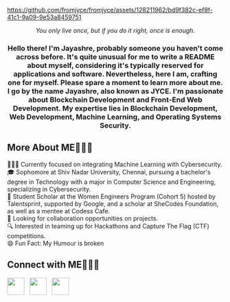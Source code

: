 https://github.com/fromjyce/fromjyce/assets/128211962/bd9f382c-ef8f-41c1-9a09-9e53a8459751



<p align="center">
<i>You only live once, but if you do it right, once is enough.</i>
</p>
<h3 align="center">
Hello there! I'm Jayashre, probably someone you haven't come across before. It's quite unusual for me to write a README about myself, considering it's typically reserved for applications and software. Nevertheless, here I am, crafting one for myself. Please spare a moment to learn more about me. I go by the name Jayashre, also known as JYCE. I'm passionate about Blockchain Development and Front-End Web Development. My expertise lies in Blockchain Development, Web Development, Machine Learning, and Operating Systems Security.
</h3>

<h2>More About ME🙋🏻‍♀</h2>
<p>
👩🏻‍💻 Currently focused on integrating Machine Learning with Cybersecurity.<br>
🎓 Sophomore at Shiv Nadar University, Chennai, pursuing a bachelor's degree in Technology with a major in Computer Science and Engineering, specializing in Cybersecurity.<br>
💼 Student Scholar at the Women Engineers Program (Cohort 5) hosted by Talentsprint, supported by Google, and a scholar at SheCodes Foundation, as well as a mentee at Codess Cafe.<br>
🤝 Looking for collaboration opportunities on projects.<br>
🔍 Interested in teaming up for Hackathons and Capture The Flag (CTF) competitions.<br>
😄 Fun Fact: My Humour is broken
</p>

<h2>Connect with ME🙋🏻‍♀</h2>
<p>
  <a href="https://www.linkedin.com/in/jayashrek/"><img height="40" width="40" src="https://cdn.simpleicons.org/linkedin/#FFFFFF" /></a>&nbsp&nbsp&nbsp<a href="https://github.com/fromjyce"><img height="40" width="40" src="https://cdn.simpleicons.org/github/white" /></a>&nbsp&nbsp&nbsp<a><img height="40" width="40" src="https://cdn.simpleicons.org/gmail/#FFFFFF"></a>
</p>
<h2></h2>

